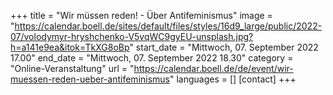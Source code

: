 +++
title = "Wir müssen reden! - Über Antifeminismus"
image = "https://calendar.boell.de/sites/default/files/styles/16d9_large/public/2022-07/volodymyr-hryshchenko-V5vqWC9gyEU-unsplash.jpg?h=a141e9ea&itok=TkXG8oBp"
start_date = "Mittwoch, 07. September 2022 17.00"
end_date = "Mittwoch, 07. September 2022 18.30"
category = "Online-Veranstaltung"
url = "https://calendar.boell.de/de/event/wir-muessen-reden-ueber-antifeminismus"
languages = []
[contact]
+++